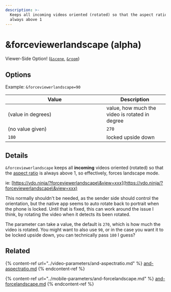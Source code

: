 ```yaml
---
description: >-
  Keeps all incoming videos oriented (rotated) so that the aspect ratio is
  always above 1
---
```


# \&forceviewerlandscape (alpha)

Viewer-Side Option! ([`&scene`](../view-parameters/scene.md), [`&room`](../../general-settings/room.md))

## Options

Example: `&forceviewerlandscape=90`

<table><thead><tr><th width="294">Value</th><th>Description</th></tr></thead><tbody><tr><td>(value in degrees)</td><td>value, how much the video is rotated in degree</td></tr><tr><td>(no value given)</td><td><code>270</code></td></tr><tr><td><code>180</code></td><td>locked upside down</td></tr></tbody></table>

## Details

`&forceviewerlandscape` keeps all **incoming** videos oriented (rotated) so that the [aspect ratio](../video-parameters/and-aspectratio.md) is always above 1, so effectively, forces landscape mode.

ie: [https://vdo.ninja/?forceviewerlandscape\&view=xxx](https://vdo.ninja/?forceviewerlandscape\&view=xxx)

This normally shouldn't be needed, as the sender side should control the orientation, but the native app seems to auto rotate back to portrait when the phone is locked. Until that is fixed, this can work around the issue I think, by rotating the video when it detects its been rotated.

The parameter can take a value, the default is `270`, which is how much the video is rotated. You might want to also use `90`, or in the case you want it to be locked upside down, you can technically pass `180` I guess?

## Related

{% content-ref url="../video-parameters/and-aspectratio.md" %}
[and-aspectratio.md](../video-parameters/and-aspectratio.md)
{% endcontent-ref %}

{% content-ref url="../mobile-parameters/and-forcelandscape.md" %}
[and-forcelandscape.md](../mobile-parameters/and-forcelandscape.md)
{% endcontent-ref %}
